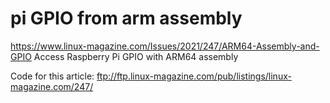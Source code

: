 
# pi GPIO from arm assembly 

https://www.linux-magazine.com/Issues/2021/247/ARM64-Assembly-and-GPIO  Access Raspberry Pi GPIO with ARM64 assembly  

Code for this article: ftp://ftp.linux-magazine.com/pub/listings/linux-magazine.com/247/